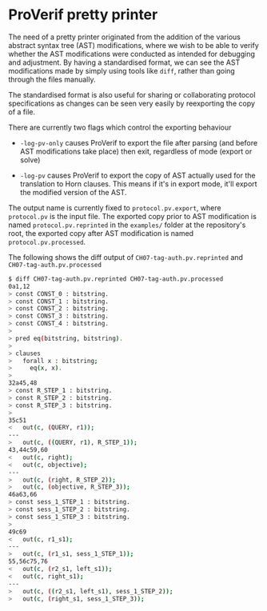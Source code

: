 # ProVerif pretty printer

The need of a pretty printer originated from the addition of the various abstract syntax tree (AST) modifications, where we wish to be able to verify whether the AST modifications were conducted as intended for debugging and adjustment. By having a standardised format, we can see the AST modifications made by simply using tools like `diff`, rather than going through the files manually.

The standardised format is also useful for sharing or collaborating protocol specifications as changes can be seen very easily by reexporting the copy of a file.

There are currently two flags which control the exporting behaviour

- `-log-pv-only` causes ProVerif to export the file after parsing (and before AST modifications take place) then exit, regardless of mode (export or solve)

- `-log-pv` causes ProVerif to export the copy of AST actually used for the translation to Horn clauses. This means if it's in export mode, it'll export the modified version of the AST.

The output name is currently fixed to `protocol.pv.export`, where `protocol.pv` is the input file. The exported copy prior to AST modification is named `protocol.pv.reprinted` in the `examples/` folder at the repository's root, the exported copy after AST modification is named `protocol.pv.processed`.

The following shows the diff output of `CH07-tag-auth.pv.reprinted` and `CH07-tag-auth.pv.processed`

```bash
$ diff CH07-tag-auth.pv.reprinted CH07-tag-auth.pv.processed
0a1,12
> const CONST_0 : bitstring.
> const CONST_1 : bitstring.
> const CONST_2 : bitstring.
> const CONST_3 : bitstring.
> const CONST_4 : bitstring.
> 
> pred eq(bitstring, bitstring).
> 
> clauses
>   forall x : bitstring;
>     eq(x, x).
> 
32a45,48
> const R_STEP_1 : bitstring.
> const R_STEP_2 : bitstring.
> const R_STEP_3 : bitstring.
> 
35c51
<   out(c, (QUERY, r1));
---
>   out(c, ((QUERY, r1), R_STEP_1));
43,44c59,60
<   out(c, right);
<   out(c, objective);
---
>   out(c, (right, R_STEP_2));
>   out(c, (objective, R_STEP_3));
46a63,66
> const sess_1_STEP_1 : bitstring.
> const sess_1_STEP_2 : bitstring.
> const sess_1_STEP_3 : bitstring.
> 
49c69
<   out(c, r1_s1);
---
>   out(c, (r1_s1, sess_1_STEP_1));
55,56c75,76
<   out(c, (r2_s1, left_s1));
<   out(c, right_s1);
---
>   out(c, ((r2_s1, left_s1), sess_1_STEP_2));
>   out(c, (right_s1, sess_1_STEP_3));
```


